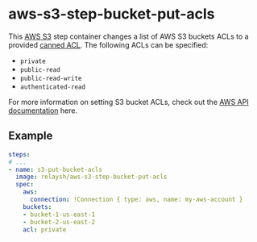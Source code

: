 # aws-s3-step-bucket-put-acls

This [AWS S3](https://aws.amazon.com/s3/) step container changes a list of AWS S3 buckets 
ACLs to a provided [canned ACL](https://docs.aws.amazon.com/AmazonS3/latest/dev/acl-overview.html#canned-acl). The following ACLs can be specified: 
- `private`
- `public-read`
- `public-read-write`
- `authenticated-read`

For more information on setting S3 bucket ACLs, check out the [AWS API documentation](https://docs.aws.amazon.com/AmazonS3/latest/API/API_PutBucketAcl.html) here.  

## Example

```yaml
steps:
# ...
- name: s3-put-bucket-acls
  image: relaysh/aws-s3-step-bucket-put-acls
  spec:
    aws:
      connection: !Connection { type: aws, name: my-aws-account } 
    buckets:
    - bucket-1-us-east-1
    - bucket-2-us-east-2
    acl: private 
```
